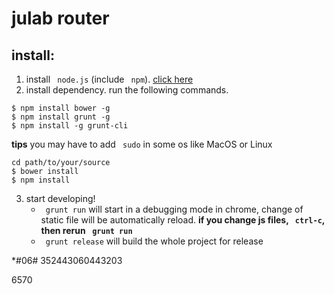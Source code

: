 # julab router

## install:

 1. install ` node.js` (include ` npm`). [click here](https://nodejs.org/ "nodejs")
 2. install dependency. run the following commands.
``` shell
$ npm install bower -g
$ npm install grunt -g
$ npm install -g grunt-cli
```    
**tips** you may have to add ` sudo` in some os like MacOS or Linux
```shell
cd path/to/your/source
$ bower install
$ npm install
```

3. start developing!
    * ` grunt run` will start in a debugging mode in chrome, change of static file will be automatically reload. 
    **if you change js files, ` ctrl-c`, then rerun ` grunt run`**
    * ` grunt release` will build the whole project for release

*#06#   352443060443203

6570